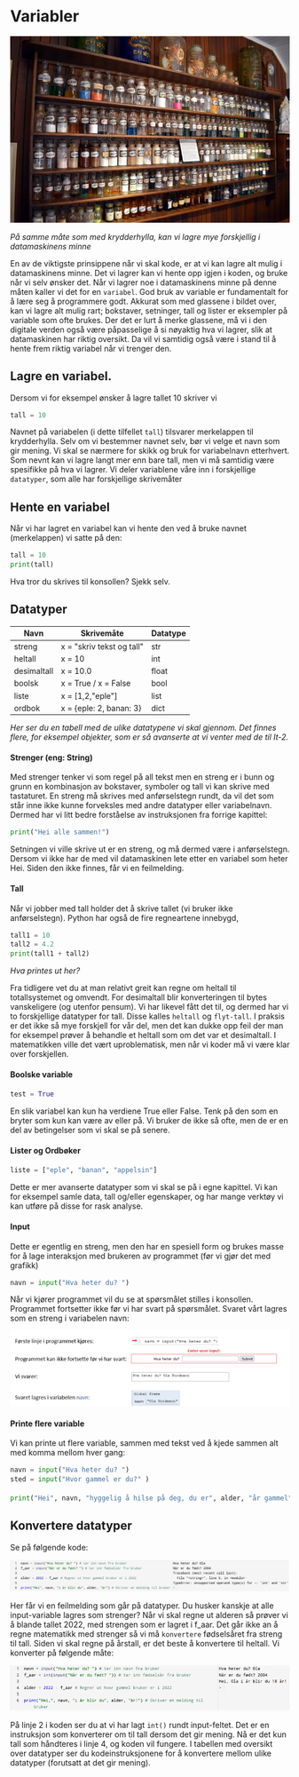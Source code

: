 # Variabler
![Variable](variable_glass.jpg)

*På samme måte som med krydderhylla, kan vi lagre mye forskjellig i datamaskinens minne*


En av de viktigste prinsippene når vi skal kode, er at vi kan lagre alt mulig i datamaskinens minne. Det vi lagrer kan vi hente opp igjen i koden, og bruke når vi selv ønsker det. Når vi lagrer noe i datamaskinens minne på denne måten kaller vi det for en `variabel`. God bruk av variable er fundamentalt for å lære seg å programmere godt. Akkurat som med glassene i bildet over, kan vi lagre alt mulig rart; bokstaver, setninger, tall og lister er eksempler på variable som ofte brukes. Der det er lurt å merke glassene, må vi i den digitale verden også være påpasselige å si nøyaktig hva vi lagrer, slik at datamaskinen har riktig oversikt. Da vil vi samtidig også være i stand til å hente frem riktig variabel når vi trenger den. 

## Lagre en variabel.
Dersom vi for eksempel ønsker å lagre tallet 10 skriver vi 

```PYTHON
tall = 10
```

 Navnet på variabelen (i dette tilfellet `tall`) tilsvarer merkelappen til krydderhylla. Selv om vi bestemmer navnet selv, bør vi velge et navn som gir mening. Vi skal se nærmere for skikk og bruk for variabelnavn etterhvert. Som nevnt kan vi lagre langt mer enn bare tall, men vi må samtidig være spesifikke på hva vi lagrer. Vi deler variablene våre inn i forskjellige `datatyper`, som alle har forskjellige skrivemåter


## Hente en variabel

Når vi har lagret en variabel kan vi hente den ved å bruke navnet (merkelappen) vi satte på den:

```PYTHON
tall = 10
print(tall)
```
Hva tror du skrives til konsollen? Sjekk selv.


## Datatyper

| Navn | Skrivemåte | Datatype |
|----------|------------|-----------|
| streng | x = "skriv tekst og tall"  | str |
| heltall  | x = 10        | int |
| desimaltall| x = 10.0    | float |
| boolsk | x = True / x = False | bool |
| liste | x = [1,2,"eple"] | list |
| ordbok| x = {eple: 2, banan: 3} | dict |

*Her ser du en tabell med de ulike datatypene vi skal gjennom. Det finnes flere, for eksempel objekter, som er så avanserte at vi venter med de til It-2.*


#### Strenger (eng: String)

Med strenger tenker vi som regel på all tekst men en streng er i bunn og grunn en kombinasjon av bokstaver, symboler og tall vi kan skrive med tastaturet. En streng må skrives med anførselstegn rundt, da vil det som står inne ikke kunne forveksles med andre datatyper eller variabelnavn. Dermed har vi litt bedre forståelse av instruksjonen fra forrige kapittel:

```PYTHON
print("Hei alle sammen!")
```

Setningen vi ville skrive ut er en streng, og må dermed være i anførselstegn. Dersom vi ikke har de med vil datamaskinen lete etter en variabel som heter Hei. Siden den ikke finnes, får vi en feilmelding.


#### Tall

Når vi jobber med tall holder det å skrive tallet (vi bruker ikke anførselstegn). Python har også de fire regneartene innebygd,  

```PYTHON
tall1 = 10
tall2 = 4.2
print(tall1 + tall2)
```

*Hva printes ut her?*

Fra tidligere vet du at man relativt greit kan regne om heltall til totallsystemet og omvendt. For desimaltall blir konverteringen til bytes vanskeligere (og utenfor pensum). Vi har likevel fått det til, og dermed har vi to forskjellige datatyper for tall. Disse kalles `heltall` og `flyt-tall`. I praksis er det ikke så mye forskjell for vår del, men det kan dukke opp feil der man for eksempel prøver å behandle et heltall som om det var et desimaltall. I matematikken ville det vært uproblematisk, men når vi koder må vi være klar over forskjellen.

#### Boolske variable

```PYTHON
test = True
```

En slik variabel kan kun ha verdiene True eller False. Tenk på den som en bryter som kun kan være av eller på. Vi bruker de ikke så ofte, men de er en del av betingelser som vi skal se på senere.

#### Lister og Ordbøker

```PYTHON
liste = ["eple", "banan", "appelsin"]
```

Dette er mer avanserte datatyper som vi skal se på i egne kapittel. Vi kan for eksempel samle data, tall og/eller egenskaper, og har mange verktøy vi kan utføre på disse for rask analyse.

#### Input

Dette er egentlig en streng, men den har en spesiell form og brukes masse for å lage interaksjon med brukeren av programmet (før vi gjør det med grafikk)

```PYTHON
navn = input("Hva heter du? ")
```

Når vi kjører programmet vil du se at spørsmålet stilles i konsollen. Programmet fortsetter ikke før vi har svart på spørsmålet. Svaret vårt lagres som en streng i variabelen navn:

![Input](input.png)

#### Printe flere variable

Vi kan printe ut flere variable, sammen med tekst ved å kjede sammen alt med komma mellom hver gang:

```PYTHON
navn = input("Hva heter du? ")
sted = input("Hvor gammel er du?" )

print("Hei", navn, "hyggelig å hilse på deg, du er", alder, "år gammel")
```


## Konvertere datatyper 

Se på følgende kode:

![Feil med input](feil.png)

Her får vi en feilmelding som går på datatyper. Du husker kanskje at alle input-variable lagres som strenger? Når vi skal regne ut alderen så prøver vi å blande tallet 2022, med strengen som er lagret i f_aar. Det går ikke an å regne matematikk med strenger så vi må `konvertere` fødselsåret fra streng til tall. Siden vi skal regne på årstall, er det beste å konvertere til heltall. Vi konverter på følgende måte:

![Feil med input - konvertering](riktig.png)

På linje 2 i koden ser du at vi har lagt `int()` rundt input-feltet. Det er en instruksjon som konverterer om til tall dersom det gir mening. Nå er det kun tall som håndteres i linje 4, og koden vil fungere. I tabellen med oversikt over datatyper ser du kodeinstruksjonene for å konvertere mellom ulike datatyper (forutsatt at det gir mening).





